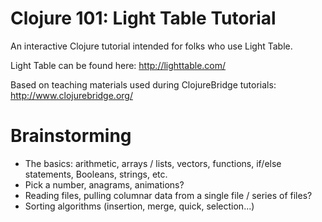 # Clojure 101: Light Table Tutorial
An interactive Clojure tutorial intended for folks who use Light Table.

Light Table can be found here:
http://lighttable.com/

Based on teaching materials used during ClojureBridge tutorials:
http://www.clojurebridge.org/

# Brainstorming 
- The basics: arithmetic, arrays / lists, vectors, functions, if/else statements, Booleans, strings, etc.
- Pick a number, anagrams, animations?
- Reading files, pulling columnar data from a single file / series of files?
- Sorting algorithms (insertion, merge, quick, selection...)
